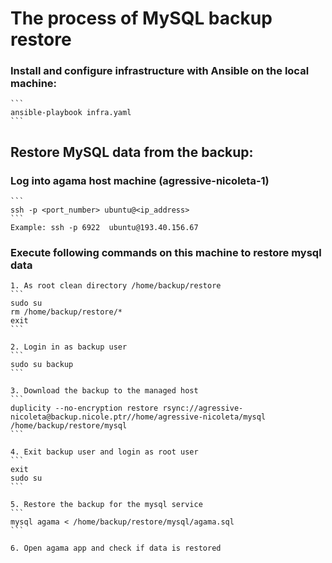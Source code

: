 # The process of MySQL backup restore

### Install and configure infrastructure with Ansible on the local machine:

    ```
    ansible-playbook infra.yaml
    ```

## Restore MySQL data from the backup:

### Log into agama host machine (agressive-nicoleta-1)

    ```
    ssh -p <port_number> ubuntu@<ip_address>
    ```
    Example: ssh -p 6922  ubuntu@193.40.156.67

### Execute following commands on this machine to restore mysql data

    1. As root clean directory /home/backup/restore
    ```
    sudo su
    rm /home/backup/restore/*
    exit
    ```

    2. Login in as backup user
    ```
    sudo su backup
    ```

    3. Download the backup to the managed host
    ```
    duplicity --no-encryption restore rsync://agressive-nicoleta@backup.nicole.ptr//home/agressive-nicoleta/mysql /home/backup/restore/mysql
    ```

    4. Exit backup user and login as root user
    ```
    exit
    sudo su
    ```

    5. Restore the backup for the mysql service
    ```
    mysql agama < /home/backup/restore/mysql/agama.sql
    ```

    6. Open agama app and check if data is restored

<add a few words here how the result of backup restore can be checked>
